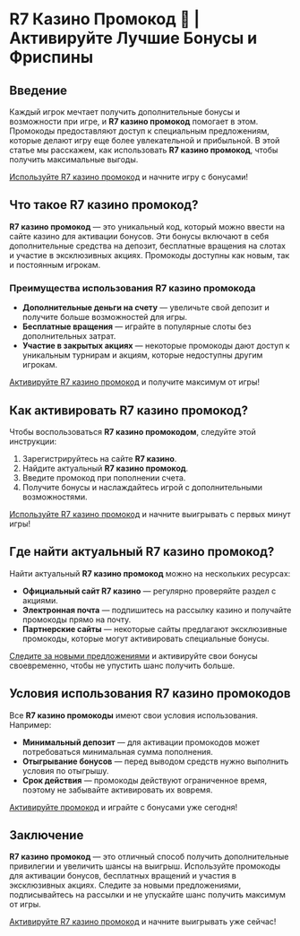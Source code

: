 # R7 Казино Промокод 🎁 | Активируйте Лучшие Бонусы и Фриспины

## Введение

Каждый игрок мечтает получить дополнительные бонусы и возможности при игре, и **R7 казино промокод** помогает в этом. Промокоды предоставляют доступ к специальным предложениям, которые делают игру еще более увлекательной и прибыльной. В этой статье мы расскажем, как использовать **R7 казино промокод**, чтобы получить максимальные выгоды.

[Используйте R7 казино промокод](https://brandplay.link/bMd3Yjsw) и начните игру с бонусами!

## Что такое R7 казино промокод?

**R7 казино промокод** — это уникальный код, который можно ввести на сайте казино для активации бонусов. Эти бонусы включают в себя дополнительные средства на депозит, бесплатные вращения на слотах и участие в эксклюзивных акциях. Промокоды доступны как новым, так и постоянным игрокам.

### Преимущества использования R7 казино промокода

- **Дополнительные деньги на счету** — увеличьте свой депозит и получите больше возможностей для игры.
- **Бесплатные вращения** — играйте в популярные слоты без дополнительных затрат.
- **Участие в закрытых акциях** — некоторые промокоды дают доступ к уникальным турнирам и акциям, которые недоступны другим игрокам.

[Активируйте R7 казино промокод](https://brandplay.link/bMd3Yjsw) и получите максимум от игры!

## Как активировать R7 казино промокод?

Чтобы воспользоваться **R7 казино промокодом**, следуйте этой инструкции:

1. Зарегистрируйтесь на сайте **R7 казино**.
2. Найдите актуальный **R7 казино промокод**.
3. Введите промокод при пополнении счета.
4. Получите бонусы и наслаждайтесь игрой с дополнительными возможностями.

[Используйте R7 казино промокод](https://brandplay.link/bMd3Yjsw) и начните выигрывать с первых минут игры!

## Где найти актуальный R7 казино промокод?

Найти актуальный **R7 казино промокод** можно на нескольких ресурсах:

- **Официальный сайт R7 казино** — регулярно проверяйте раздел с акциями.
- **Электронная почта** — подпишитесь на рассылку казино и получайте промокоды прямо на почту.
- **Партнерские сайты** — некоторые сайты предлагают эксклюзивные промокоды, которые могут активировать специальные бонусы.

[Следите за новыми предложениями](https://brandplay.link/bMd3Yjsw) и активируйте свои бонусы своевременно, чтобы не упустить шанс получить больше.

## Условия использования R7 казино промокодов

Все **R7 казино промокоды** имеют свои условия использования. Например:

- **Минимальный депозит** — для активации промокодов может потребоваться минимальная сумма пополнения.
- **Отыгрывание бонусов** — перед выводом средств нужно выполнить условия по отыгрышу.
- **Срок действия** — промокоды действуют ограниченное время, поэтому не забывайте активировать их вовремя.

[Активируйте промокод](https://brandplay.link/bMd3Yjsw) и играйте с бонусами уже сегодня!

## Заключение

**R7 казино промокод** — это отличный способ получить дополнительные привилегии и увеличить шансы на выигрыш. Используйте промокоды для активации бонусов, бесплатных вращений и участия в эксклюзивных акциях. Следите за новыми предложениями, подписывайтесь на рассылки и не упускайте шанс получить максимум от игры.

[Активируйте R7 казино промокод](https://brandplay.link/bMd3Yjsw) и начните выигрывать уже сейчас!
